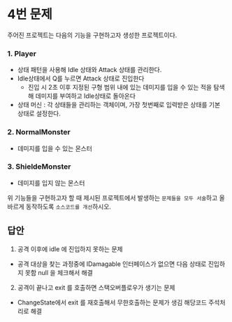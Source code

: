 # 4번 문제

주어진 프로젝트는 다음의 기능을 구현하고자 생성한 프로젝트이다.

### 1. Player
- 상태 패턴을 사용해 Idle 상태와 Attack 상태를 관리한다.
- Idle상태에서 Q를 누르면 Attack 상태로 진입한다
  - 진입 시 2초 이후 지정된 구형 범위 내에 있는 데미지를 입을 수 있는 적을 탐색해 데미지를 부여하고 Idle상태로 돌아온다
- 상태 머신 : 각 상태들을 관리하는 객체이며, 가장 첫번째로 입력받은 상태를 기본 상태로 설정한다.

### 2. NormalMonster
- 데미지를 입을 수 있는 몬스터

### 3. ShieldeMonster
- 데미지를 입지 않는 몬스터

위 기능들을 구현하고자 할 때
제시된 프로젝트에서 발생하는 `문제들을 모두 서술`하고 올바르게 동작하도록 `소스코드를 개선`하시오.

## 답안
1. 공격 이후에 idle 에 진입하지 못하는 문제 
 - 공격 대상을 찾는 과정중에 IDamagable 인터페이스가 없으면 다음 상태로 진입하지 못함 
    null 을 체크해서 해결 
2. 공격이 끝나고 exit 를 호출하면 스택오버플로우가 생기는 문제 
 - ChangeState에서 exit 를 재호출해서 무한호출하는 문제가 생김 
   해당코드 주석처리로 해결 
